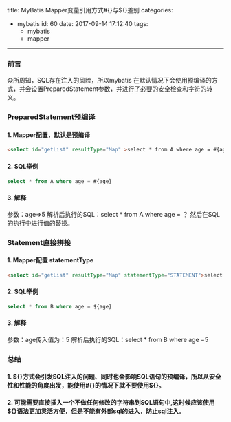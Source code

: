 title: MyBatis Mapper变量引用方式#{}与${}差别
categories:
  - mybatis
id: 60
date: 2017-09-14 17:12:40
tags:
	- mybatis
	- mapper
	
---


### 前言

众所周知，SQL存在注入的风险，所以mybatis 在默认情况下会使用预编译的方式，并会设置PreparedStatement参数，并进行了必要的安全检查和字符的转义。

### PreparedStatement预编译

#### 1. Mapper配置，默认是预编译

```html
<select id="getList" resultType="Map" >select * from A where age = #{age} ORDER BY #{age}</select> 
```
	
#### 2. SQL举例

```sql
select * from A where age = #{age}
```
	
#### 3. 解释

参数：age=>5
解析后执行的SQL：select * from A where age = ？
然后在SQL的执行中进行值的替换。

### Statement直接拼接

#### 1. Mapper配置 statementType

```html
<select id="getList" resultType="Map" statementType="STATEMENT">select * from A where age = ${age} ORDER BY ${age}</select> 
```
	
#### 2. SQL举例

```sql
select * from B where age = ${age}
```
	
#### 3. 解释

参数：age传入值为：5
解析后执行的SQL：select * from B where age =5


### 总结

#### 1. ${}方式会引发SQL注入的问题、同时也会影响SQL语句的预编译，所以从安全性和性能的角度出发，能使用#{}的情况下就不要使用${}。

#### 2. 可能需要直接插入一个不做任何修改的字符串到SQL语句中,这时候应该使用${}语法更加灵活方便，但是不能有外部sql的进入，防止sql注入。